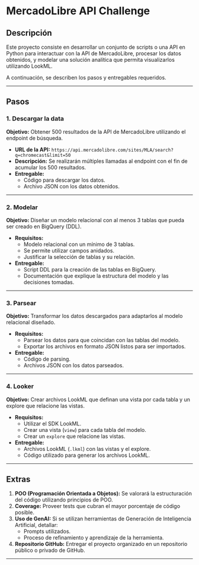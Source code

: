 # MercadoLibre API Challenge

## Descripción
Este proyecto consiste en desarrollar un conjunto de scripts o una API en Python para interactuar con la API de MercadoLibre, procesar los datos obtenidos, y modelar una solución analítica que permita visualizarlos utilizando LookML. 

A continuación, se describen los pasos y entregables requeridos.

---

## Pasos

### 1. Descargar la data
**Objetivo:** Obtener 500 resultados de la API de MercadoLibre utilizando el endpoint de búsqueda.

- **URL de la API:** `https://api.mercadolibre.com/sites/MLA/search?q=chromecast&limit=50`
- **Descripción:** Se realizarán múltiples llamadas al endpoint con el fin de acumular los 500 resultados.
- **Entregable:**
  - Código para descargar los datos.
  - Archivo JSON con los datos obtenidos.

---

### 2. Modelar
**Objetivo:** Diseñar un modelo relacional con al menos 3 tablas que pueda ser creado en BigQuery (DDL).

- **Requisitos:**
  - Modelo relacional con un mínimo de 3 tablas.
  - Se permite utilizar campos anidados.
  - Justificar la selección de tablas y su relación.
- **Entregable:**
  - Script DDL para la creación de las tablas en BigQuery.
  - Documentación que explique la estructura del modelo y las decisiones tomadas.

---

### 3. Parsear
**Objetivo:** Transformar los datos descargados para adaptarlos al modelo relacional diseñado.

- **Requisitos:**
  - Parsear los datos para que coincidan con las tablas del modelo.
  - Exportar los archivos en formato JSON listos para ser importados.
- **Entregable:**
  - Código de parsing.
  - Archivos JSON con los datos parseados.

---

### 4. Looker
**Objetivo:** Crear archivos LookML que definan una vista por cada tabla y un explore que relacione las vistas.

- **Requisitos:**
  - Utilizar el SDK LookML.
  - Crear una vista (`view`) para cada tabla del modelo.
  - Crear un `explore` que relacione las vistas.
- **Entregable:**
  - Archivos LookML (`.lkml`) con las vistas y el explore.
  - Código utilizado para generar los archivos LookML.

---

## Extras
1. **POO (Programación Orientada a Objetos):** Se valorará la estructuración del código utilizando principios de POO.
2. **Coverage:** Proveer tests que cubran el mayor porcentaje de código posible.
3. **Uso de GenAI:** Si se utilizan herramientas de Generación de Inteligencia Artificial, detallar:
   - Prompts utilizados.
   - Proceso de refinamiento y aprendizaje de la herramienta.
4. **Repositorio GitHub:** Entregar el proyecto organizado en un repositorio público o privado de GitHub.

---